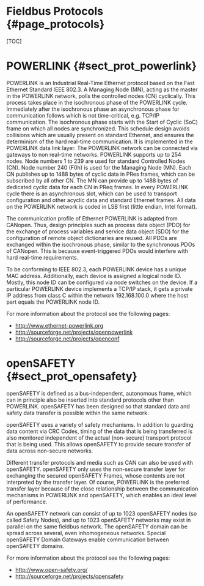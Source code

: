 Fieldbus Protocols {#page_protocols}
============

[TOC]

# POWERLINK    {#sect_prot_powerlink}
POWERLINK is an Industrial Real-Time Ethernet protocol based on the Fast Ethernet
Standard IEEE 802.3. A Managing Node (MN), acting as the master in the POWERLINK
network, polls the controlled nodes (CN) cyclically. This process takes place in
the isochronous phase of the POWERLINK cycle. Immediately after the isochronous
phase an asynchronous phase for communication follows which is not time-critical,
e.g. TCP/IP communication. The isochronous phase starts with the Start of Cyclic
(SoC) frame on which all nodes are synchronized. This schedule design avoids
collisions which are usually present on standard Ethernet, and ensures the
determinism of the hard real-time communication. It is implemented in the POWERLINK
data link layer. The POWERLINK network can be connected via gateways to non
real-time networks.
POWERLINK supports up to 254 nodes. Node numbers 1 to 239 are used for standard
Controlled Nodes (CN). Node number 240 (F0h) is used for the Managing Node (MN).
Each CN publishes up to 1488 bytes of cyclic data in PRes frames, which can be
subscribed by all other CN. The MN can provide up to 1488 bytes of dedicated
cyclic data for each CN in PReq frames. In every POWERLINK cycle there is an
asynchronous slot, which can be used to transport configuration
and other acyclic data and standard Ethernet frames. All data on the POWERLINK
network is coded in LSB first (little endian, Intel format).

The communication profile of Ethernet POWERLINK is adapted from CANopen. Thus,
design principles such as process data object (PDO) for the exchange of process
variables and service data object (SDO) for the configuration of remote object
dictionaries are reused. All PDOs are exchanged within the isochronous phase,
similar to the synchronous PDOs of CANopen. This is because event-triggered PDOs
would interfere with hard real-time requirements.

To be conforming to IEEE 802.3, each POWERLINK device has a unique MAC address.
Additionally, each device is assigned a logical node ID. Mostly, this node ID can
be configured via node switches on the device. If a particular POWERLINK device
implements a TCP/IP stack, it gets a private IP address from class C within the
network 192.168.100.0 where the host part equals the POWERLINK node ID.

For more information about the protocol see the following pages:
- http://www.ethernet-powerlink.org
- http://sourceforge.net/projects/openpowerlink
- http://sourceforge.net/projects/openconf

# openSAFETY   {#sect_prot_opensafety}
openSAFETY is defined as a bus-independent, autonomous frame, which can in
principle also be inserted into standard protocols other than POWERLINK.
openSAFETY has been designed so that standard data and safety data transfer is
possible within the same network.

openSAFETY uses a variety of safety mechanisms. In addition to guarding data
content via CRC Codes, timing of the data that is being transferred is also
monitored independent of the actual (non-secure) transport protocol that is being
used. This allows openSAFETY to provide secure transfer of data across non-secure
networks.

Different transfer protocols and media such as CAN can also be used with openSAFETY.
openSAFETY only uses the non-secure transfer layer for exchanging the secured
openSAFETY Frames, whose contents are not interpreted by the transfer layer. Of
course, POWERLINK is the preferred transfer layer because of the close relationship
between the communication mechanisms in POWERLINK and openSAFETY, which enables an
ideal level of performance.

An openSAFETY network can consist of up to 1023 openSAFETY nodes (so called Safety
Nodes), and up to 1023 openSAFETY networks may exist in parallel on the same
fieldbus network. The openSAFETY domain can be spread across several, even
inhomogeneous networks. Special openSAFETY Domain Gateways enable communication
between openSAFETY domains.

For more information about the protocol see the following pages:
- http://www.open-safety.org/
- http://sourceforge.net/projects/opensafety
